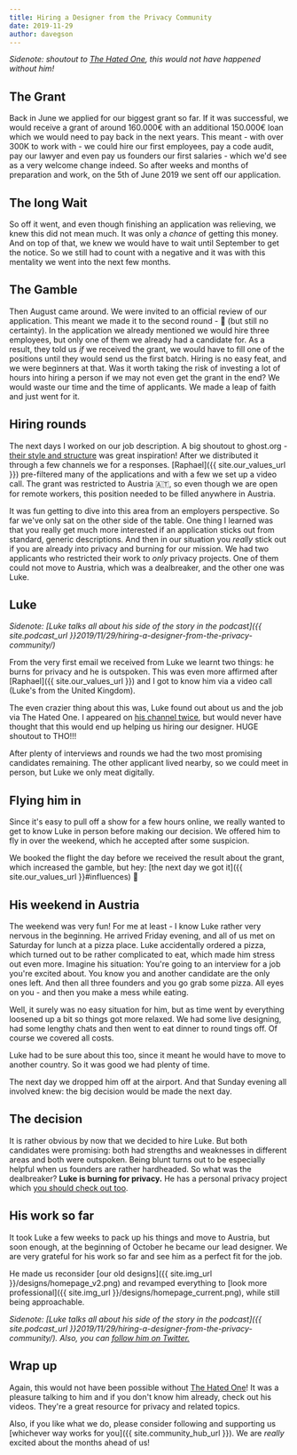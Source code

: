 ```yaml
---
title: Hiring a Designer from the Privacy Community
date: 2019-11-29
author: davegson
---
```


_Sidenote: shoutout to [The Hated One]((https://www.youtube.com/channel/UCjr2bPAyPV7t35MvcgT3W8Q/)), this would not have happened without him!_

## The Grant

Back in June we applied for our biggest grant so far. If it was successful, we would receive a grant of around 160.000€ with an additional 150.000€ loan which we would need to pay back in the next years. This meant - with over 300K to work with - we could hire our first employees, pay a code audit, pay our lawyer and even pay us founders our first salaries - which we'd see as a very welcome change indeed. So after weeks and months of preparation and work, on the 5th of June 2019 we sent off our application.

## The long Wait

So off it went, and even though finishing an application was relieving, we knew this did not mean much. It was only a _chance_ of getting this money. And on top of that, we knew we would have to wait until September to get the notice. So we still had to count with a negative and it was with this mentality we went into the next few months.

## The Gamble

Then August came around. We were invited to an official review of our application. This meant we made it to the second round - 🎉 (but still no certainty). In the application we already mentioned we would hire three employees, but only one of them we already had a candidate for. As a result, they told us *if* we received the grant, we would have to fill one of the positions until they would send us the first batch. Hiring is no easy feat, and we were beginners at that. Was it worth taking the risk of investing a lot of hours into hiring a person if we may not even get the grant in the end? We would waste our time and the time of applicants. We made a leap of faith and just went for it.

## Hiring rounds

The next days I worked on our job description. A big shoutout to ghost.org - [their style and structure](https://careers.ghost.org/visual-designer/en) was great inspiration! After we distributed it through a few channels we for a responses. [Raphael]({{ site.our_values_url }}) pre-filtered many of the applications and with a few we set up a video call. The grant was restricted to Austria 🇦🇹, so even though we are open for remote workers, this position needed to be filled anywhere in Austria.

It was fun getting to dive into this area from an employers perspective. So far we've only sat on the other side of the table. One thing I learned was that you really get much more interested if an application sticks out from standard, generic descriptions. And then in our situation you _really_ stick out if you are already into privacy and burning for our mission. We had two applicants who restricted their work to _only_ privacy projects. One of them could not move to Austria, which was a dealbreaker, and the other one was Luke.

## Luke

_Sidenote: [Luke talks all about his side of the story in the podcast]({{ site.podcast_url }}2019/11/29/hiring-a-designer-from-the-privacy-community/)_

From the very first email we received from Luke we learnt two things: he burns for privacy and he is outspoken. This was even more affirmed after [Raphael]({{ site.our_values_url }}) and I got to know him via a video call (Luke's from the United Kingdom).

The even crazier thing about this was, Luke found out about us and the job via The Hated One. I appeared on [his channel twice](https://www.youtube.com/channel/UCjr2bPAyPV7t35MvcgT3W8Q/), but would never have thought that this would end up helping us hiring our designer. HUGE shoutout to THO!!!

After plenty of interviews and rounds we had the two most promising candidates remaining. The other applicant lived nearby, so we could meet in person, but Luke we only meat digitally.

## Flying him in

Since it's easy to pull off a show for a few hours online, we really wanted to get to know Luke in person before making our decision. We offered him to fly in over the weekend, which he accepted after some suspicion.

We booked the flight the day before we received the result about the grant, which increased the gamble, but hey: [the next day we got it]({{ site.our_values_url }}#influences) 🎉

## His weekend in Austria

The weekend was very fun! For me at least - I know Luke rather very nervous in the beginning. He arrived Friday evening, and all of us met on Saturday for lunch at a pizza place. Luke accidentally ordered a pizza, which turned out to be rather  complicated to eat, which made him stress out even more. Imagine his situation: You're going to an interview for a job you're excited about. You know you and another candidate are the only ones left. And then all three founders and you go grab some pizza. All eyes on you - and then you make a mess while eating.

Well, it surely was no easy situation for him, but as time went by everything loosened up a bit so things got more relaxed. We had some live designing, had some lengthy chats and then went to eat dinner to round tings off. Of course we covered all costs.

Luke had to be sure about this too, since it meant he would have to move to another country. So it was good we had plenty of time.

The next day we dropped him off at the airport. And that Sunday evening all involved knew: the big decision would be made the next day.

## The decision

It is rather obvious by now that we decided to hire Luke. But both candidates were promising: both had strengths and weaknesses in different areas and both were outspoken. Being blunt turns out to be especially helpful when us founders are rather hardheaded. So what was the dealbreaker? **Luke is burning for privacy.** He has a personal privacy project which [you should check out too](https://latestprivacy.org/).

## His work so far

It took Luke a few weeks to pack up his things and move to Austria, but soon enough, at the beginning of October he became our lead designer. We are very grateful for his work so far and see him as a perfect fit for the job.

He made us reconsider [our old designs]({{ site.img_url }}/designs/homepage_v2.png) and revamped everything to [look more professional]({{ site.img_url }}/designs/homepage_current.png), while still being approachable.

_Sidenote: [Luke talks all about his side of the story in the podcast]({{ site.podcast_url }}2019/11/29/hiring-a-designer-from-the-privacy-community/). Also, you can [follow him on Twitter.](https://twitter.com/LukeSeers/)_

## Wrap up

Again, this would not have been possible without [The Hated One]((https://www.youtube.com/channel/UCjr2bPAyPV7t35MvcgT3W8Q/))! It was a pleasure talking to him and if you don't know him already, check out his videos. They're a great resource for privacy and related topics.

Also, if you like what we do, please consider following and supporting us [whichever way works for you]({{ site.community_hub_url }}). We are _really_ excited about the months ahead of us!
